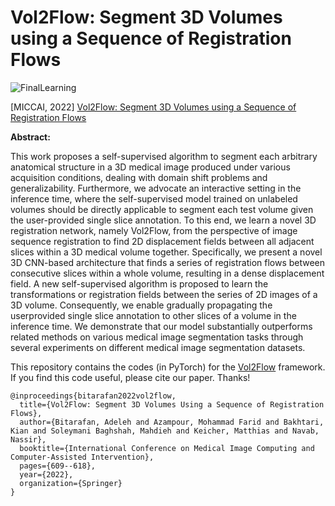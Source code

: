 # Vol2Flow: Segment 3D Volumes using a Sequence of Registration Flows

![FinalLearning](https://user-images.githubusercontent.com/70052073/176658628-fcca260a-73c0-4388-9434-2bbf72fe11d8.png)

[MICCAI, 2022] [Vol2Flow: Segment 3D Volumes using a Sequence of Registration Flows](https://link.springer.com/chapter/10.1007/978-3-031-16440-8_58)



**Abstract:**

This work proposes a self-supervised algorithm to segment each arbitrary anatomical structure in a 3D medical image produced under various acquisition conditions, dealing with domain shift problems and generalizability. Furthermore, we advocate an interactive setting in the inference time, where the self-supervised model trained on unlabeled volumes should be directly applicable to segment each test volume given the user-provided single slice annotation. To this end, we learn a novel 3D registration network, namely Vol2Flow, from the perspective of image sequence registration to find 2D displacement fields between all adjacent slices within a 3D medical volume together. Specifically, we present a novel 3D CNN-based architecture that finds a series of registration flows between consecutive slices within a whole volume, resulting in a dense displacement field. A new self-supervised algorithm is proposed to learn the transformations or registration fields between the series of 2D images of a 3D volume. Consequently, we enable gradually propagating the userprovided single slice annotation to other slices of a volume in the inference time. We demonstrate that our model substantially outperforms related methods on various medical image segmentation tasks through several experiments on different medical image segmentation datasets.

This repository contains the codes (in PyTorch) for the [Vol2Flow](https://link.springer.com/chapter/10.1007/978-3-031-16440-8_58) framework. If you find this code useful, please cite our paper. Thanks!

```
@inproceedings{bitarafan2022vol2flow,
  title={Vol2Flow: Segment 3D Volumes Using a Sequence of Registration Flows},
  author={Bitarafan, Adeleh and Azampour, Mohammad Farid and Bakhtari, Kian and Soleymani Baghshah, Mahdieh and Keicher, Matthias and Navab, Nassir},
  booktitle={International Conference on Medical Image Computing and Computer-Assisted Intervention},
  pages={609--618},
  year={2022},
  organization={Springer}
}
```


